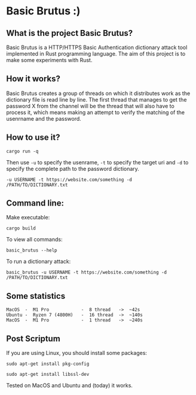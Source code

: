 # Basic Brutus :)

## What is the project Basic Brutus?

Basic Brutus is a HTTP/HTTPS Basic Authentication dictionary attack tool implemented in Rust programming language. The aim of this project is to make some experiments with Rust.

## How it works?

Basic Brutus creates a group of threads on which it distributes work as the dictionary file is read line by line. The first thread that manages to get the password X from the channel will be the thread that will also have to process it, which means making an attempt to verify the matching of the usenrname and the password.

## How to use it?

```
cargo run -q
```

Then use `-u` to specify the usenrame, `-t` to specify the target uri and `-d` to specify the complete path to the password dictionary.

```
-u USERNAME -t https://website.com/something -d /PATH/TO/DICTIONARY.txt
```

## Command line:

Make executable:

```
cargo build
```

To view all commands:

```
basic_brutus --help
```

To run a dictionary attack:

```
basic_brutus -u USERNAME -t https://website.com/something -d /PATH/TO/DICTIONARY.txt
```

## Some statistics

```
MacOS  -  M1 Pro            -  8 thread   ->  ~42s
Ubuntu -  Ryzen 7 (4800H)   -  16 thread  ->  ~140s
MacOS  -  M1 Pro            -  1 thread   ->  ~240s
```

## Post Scriptum

If you are using Linux, you should install some packages:

```
sudo apt-get install pkg-config

sudo apt-get install libssl-dev
```

Tested on MacOS and Ubuntu and (today) it works.


